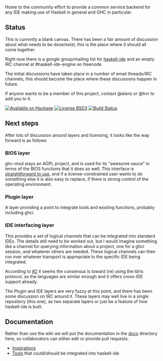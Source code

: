 Home to the community effort to provide a common service backend for any IDE
making use of Haskell in general and GHC in particular.

## Status

This is currently a blank canvas. There has been a fair amount of discussion
about what needs to be done/exist, this is the place where it should all come
together.

Right now there is a google group/mailing list for
[haskell-ide](https://groups.google.com/forum/#!forum/haskell-ide) and an empty
IRC channel at #haskell-ide-engine on freenode.

The initial discussions have taken place in a number of email threads/IRC
channels, this should become the place where these discussions happen in future.

If anyone wants to be a member of this project, contact @alanz or @hvr to add
you to it.

[![Available on Hackage][badge-hackage]][hackage]
[![License BSD3][badge-license]][license]
[![Build Status][badge-travis]][travis]

[badge-travis]: https://travis-ci.org/haskell/haskell-ide-engine.png?branch=master
[travis]: https://travis-ci.org/haskell/haskell-ide-engine
[badge-hackage]: https://img.shields.io/hackage/v/haskell-ide-engine.svg?dummy
[hackage]: https://hackage.haskell.org/package/haskell-ide-engine
[badge-license]: https://img.shields.io/badge/license-BSD3-green.svg?dummy
[license]: https://github.com/haskell/haskell-ide-engine/blob/master/LICENSE

## Next steps

After lots of discussion around layers and licensing, it looks like the way
forward is as follows

### BIOS layer

ghc-mod stays an AGPL project, and is used for its "awesome sauce" in terms of
the BIOS functions that it does so well. This interface is
[straightforward to use](http://alanz.github.io/haskell%20refactorer/2015/10/02/ghc-mod-for-tooling),
and if a license-constrained user wants to do something else it is also easy to
replace, if there is strong control of the operating environment.

### Plugin layer

A layer providing a point to integrate tools and existing functions, probably
including ghci.

### IDE interfacing layer

This provides a set of logical channels that can be integrated into standard
IDEs. The details still need to be worked out, but I would imagine something
like a channel for querying information about a project, one for a ghci session,
and whatever others are needed. These logical channels can then run over
whatever transport is appropriate to the specific IDE being integrated.

According to [#2](https://github.com/haskell/haskell-ide/issues/2) it seems the
consensus is toward (re) using the Idris protocol, as the languages are similar
enough and it offers cross-IDE support already.

The Plugin and IDE layers are very fuzzy at this point, and there has been some
discussion on IRC around it. These layers may well live in a single repository
(this one), as two separate layers or just be a feature of how haskell-ide is
built.

## Documentation

Rather than use the wiki we will put the documentation in the
[docs](https://github.com/haskell/haskell-ide/tree/master/docs) directory here,
so collaborators can either edit or provide pull requests.

  * [Inspirations](https://github.com/haskell/haskell-ide/blob/master/docs/Inspirations.md)
  * [Tools](https://github.com/haskell/haskell-ide/blob/master/docs/Tools.md) that could/should be integrated into haskell-ide
